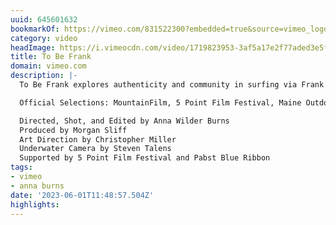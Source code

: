 ```yaml
---
uuid: 645601632
bookmarkOf: https://vimeo.com/831522300?embedded=true&source=vimeo_logo&owner=22604812
category: video
headImage: https://i.vimeocdn.com/video/1719823953-3af5a17e2f77aded3e5f720b7b3ca5d31118250d8d0fa9520c2342eba2f9d1e3-d_295x166
title: To Be Frank
domain: vimeo.com
description: |-
  To Be Frank explores authenticity and community in surfing via Frank Paine, a 73-year-old South Bay icon and humble local legend whose life orbits around a two-block stretch of beach. His unforgettable mustache and magnetic spirit are what most first notice, but Frank’s deeper layers expose a depth that might answer some questions that us surfers continually ask ourselves. Surfing, which, for some, becomes lost in isolation, is made whole again with Frank — welcoming, inspiring, kind and committed, with an unwavering passion centered on and springing from Hermosa Beach’s beloved shores. 

  Official Selections: MountainFilm, 5 Point Film Festival, Maine Outdoor Film Festival, Surfalorus

  Directed, Shot, and Edited by Anna Wilder Burns
  Produced by Morgan Sliff
  Art Direction by Christopher Miller
  Underwater Camera by Steven Talens
  Supported by 5 Point Film Festival and Pabst Blue Ribbon
tags:
- vimeo
- anna burns
date: '2023-06-01T11:48:57.504Z'
highlights: 
---
```



